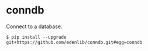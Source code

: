 # conndb
Connect to a database.
```shell
$ pip install --upgrade git+https://github.com/edenlib/conndb.git#egg=conndb
```